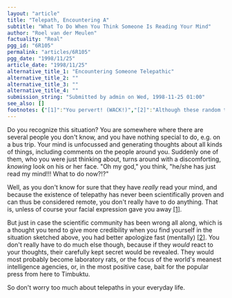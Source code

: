 ```yaml
---
layout: "article"
title: "Telepath, Encountering A"
subtitle: "What To Do When You Think Someone Is Reading Your Mind"
author: "Roel van der Meulen"
factuality: "Real"
pgg_id: "6R105"
permalink: "articles/6R105"
pgg_date: "1998/11/25"
article_date: "1998/11/25"
alternative_title_1: "Encountering Someone Telepathic"
alternative_title_2: ""
alternative_title_3: ""
alternative_title_4: ""
submission_string: "Submitted by admin on Wed, 1998-11-25 01:00"
see_also: []
footnotes: {"[1]":"You pervert! (WACK!)","[2]":"Although these random thoughts are not always a reason for a slap in the face."}
---
```

<div>
<p>Do you recognize this situation? You are somewhere where there are several people you don't know, and you have nothing special to do, e.g. on a bus trip. Your mind is unfocussed and generating thoughts about all kinds of things, including comments on the people around you. Suddenly one of them, who you were just thinking about, turns around with a discomforting, <em>knowing</em> look on his or her face. "Oh my god," you think, "he/she has just read my mind!!! What to do now?!?"</p>
<p>Well, as you don't know for sure that they have <em>really</em> read your mind, and because the existence of telepathy has never been scientifically proven and can thus be considered remote, you don't really have to do anything. That is, unless of course your facial expression gave you away <a href="#footnotes.1" class="footnote-link">[1]</a>.</p>
<p>But just in case the scientific community has been wrong all along, which is a thought you tend to give more credibility when you find yourself in the situation sketched above, you had better apologize fast (mentally) <a href="#footnotes.2" class="footnote-link">[2]</a>. You don't really have to do much else though, because if they <em>would</em> react to your thoughts, their carefully kept secret would be revealed. They would most probably become laboratory rats, or the focus of the world's meanest intelligence agencies, or, in the most positive case, bait for the popular press from here to Timbuktu.</p>
<p>So don't worry too much about telepaths in your everyday life.</p>
</div>
